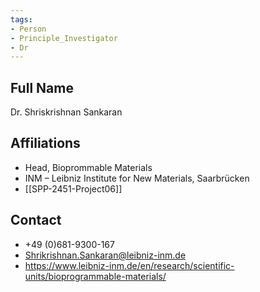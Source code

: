 ```yaml
---
tags: 
- Person
- Principle_Investigator
- Dr
---
```

## Full Name
Dr. Shriskrishnan Sankaran

## Affiliations
- Head, Bioprommable Materials
- INM – Leibniz Institute for New Materials, Saarbrücken
- [[SPP-2451-Project06]]
## Contact
- +49 (0)681-9300-167
- Shrikrishnan.Sankaran@leibniz-inm.de
- https://www.leibniz-inm.de/en/research/scientific-units/bioprogrammable-materials/
